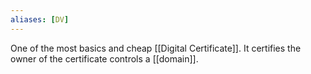 ```yaml
---
aliases: [DV]
---
```


One of the most basics and cheap [[Digital Certificate]]. It certifies the owner of the certificate controls a [[domain]].

